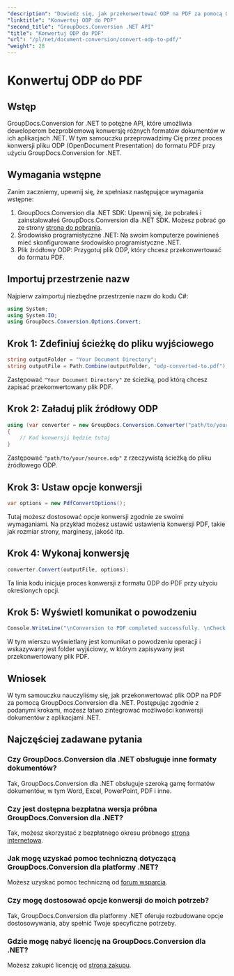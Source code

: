 ```yaml
---
"description": "Dowiedz się, jak przekonwertować ODP na PDF za pomocą GroupDocs.Conversion dla .NET. Postępuj zgodnie z naszym przewodnikiem krok po kroku, aby uzyskać bezproblemową konwersję dokumentów."
"linktitle": "Konwertuj ODP do PDF"
"second_title": "GroupDocs.Conversion .NET API"
"title": "Konwertuj ODP do PDF"
"url": "/pl/net/document-conversion/convert-odp-to-pdf/"
"weight": 28
---
```


# Konwertuj ODP do PDF

## Wstęp
GroupDocs.Conversion for .NET to potężne API, które umożliwia deweloperom bezproblemową konwersję różnych formatów dokumentów w ich aplikacjach .NET. W tym samouczku przeprowadzimy Cię przez proces konwersji pliku ODP (OpenDocument Presentation) do formatu PDF przy użyciu GroupDocs.Conversion for .NET.
## Wymagania wstępne
Zanim zaczniemy, upewnij się, że spełniasz następujące wymagania wstępne:
1. GroupDocs.Conversion dla .NET SDK: Upewnij się, że pobrałeś i zainstalowałeś GroupDocs.Conversion dla .NET SDK. Możesz pobrać go ze strony [strona do pobrania](https://releases.groupdocs.com/conversion/net/).
2. Środowisko programistyczne .NET: Na swoim komputerze powinieneś mieć skonfigurowane środowisko programistyczne .NET.
3. Plik źródłowy ODP: Przygotuj plik ODP, który chcesz przekonwertować do formatu PDF.

## Importuj przestrzenie nazw
Najpierw zaimportuj niezbędne przestrzenie nazw do kodu C#:
```csharp
using System;
using System.IO;
using GroupDocs.Conversion.Options.Convert;
```
## Krok 1: Zdefiniuj ścieżkę do pliku wyjściowego
```csharp
string outputFolder = "Your Document Directory";
string outputFile = Path.Combine(outputFolder, "odp-converted-to.pdf");
```
Zastępować `"Your Document Directory"` ze ścieżką, pod którą chcesz zapisać przekonwertowany plik PDF.
## Krok 2: Załaduj plik źródłowy ODP
```csharp
using (var converter = new GroupDocs.Conversion.Converter("path/to/your/source.odp"))
{
    // Kod konwersji będzie tutaj
}
```
Zastępować `"path/to/your/source.odp"` z rzeczywistą ścieżką do pliku źródłowego ODP.
## Krok 3: Ustaw opcje konwersji
```csharp
var options = new PdfConvertOptions();
```
Tutaj możesz dostosować opcje konwersji zgodnie ze swoimi wymaganiami. Na przykład możesz ustawić ustawienia konwersji PDF, takie jak rozmiar strony, marginesy, jakość itp.
## Krok 4: Wykonaj konwersję
```csharp
converter.Convert(outputFile, options);
```
Ta linia kodu inicjuje proces konwersji z formatu ODP do PDF przy użyciu określonych opcji.
## Krok 5: Wyświetl komunikat o powodzeniu
```csharp
Console.WriteLine("\nConversion to PDF completed successfully. \nCheck output in {0}", outputFolder);
```
W tym wierszu wyświetlany jest komunikat o powodzeniu operacji i wskazywany jest folder wyjściowy, w którym zapisywany jest przekonwertowany plik PDF.

## Wniosek
W tym samouczku nauczyliśmy się, jak przekonwertować plik ODP na PDF za pomocą GroupDocs.Conversion dla .NET. Postępując zgodnie z podanymi krokami, możesz łatwo zintegrować możliwości konwersji dokumentów z aplikacjami .NET.
## Najczęściej zadawane pytania
### Czy GroupDocs.Conversion dla .NET obsługuje inne formaty dokumentów?
Tak, GroupDocs.Conversion dla .NET obsługuje szeroką gamę formatów dokumentów, w tym Word, Excel, PowerPoint, PDF i inne.
### Czy jest dostępna bezpłatna wersja próbna GroupDocs.Conversion dla .NET?
Tak, możesz skorzystać z bezpłatnego okresu próbnego [strona internetowa](https://releases.groupdocs.com/).
### Jak mogę uzyskać pomoc techniczną dotyczącą GroupDocs.Conversion dla platformy .NET?
Możesz uzyskać pomoc techniczną od [forum wsparcia](https://forum.groupdocs.com/c/conversion/11).
### Czy mogę dostosować opcje konwersji do moich potrzeb?
Tak, GroupDocs.Conversion dla platformy .NET oferuje rozbudowane opcje dostosowywania, aby spełnić Twoje specyficzne potrzeby.
### Gdzie mogę nabyć licencję na GroupDocs.Conversion dla .NET?
Możesz zakupić licencję od [strona zakupu](https://purchase.groupdocs.com/buy).